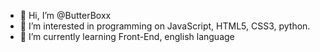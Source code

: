 - 👋 Hi, I’m @ButterBoxx
- 👀 I’m interested in programming on JavaScript, HTML5, CSS3, python.
- 🌱 I’m currently learning Front-End, english language

